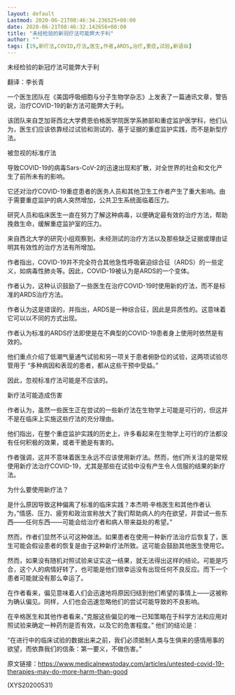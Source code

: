 ```yaml
---
layout: default
Lastmod: 2020-06-21T08:46:34.236525+00:00
date: 2020-06-21T08:46:32.142656+00:00
title: "未经检验的新冠疗法可能弊大于利"
author: ""
tags: [19,新疗法,COVID,疗法,医生,作者,ARDS,治疗,重症,试验,新语丝]
---
```


未经检验的新冠疗法可能弊大于利

翻译：李长青

一个医生团队在《美国呼吸细胞与分子生物学杂志》上发表了一篇通讯文章，警告说，治疗COVID-19的新方法可能弊大于利。

该团队来自芝加哥西北大学费恩伯格医学院医学系肺部和重症监护医学科，他们认为，医生们应该依靠经过试验和测试的、基于证据的重症监护实践，而不是新型疗法。

被忽视的标准疗法

导致COVID-19的病毒Sars-CoV-2的迅速出现和扩散，对全世界的社会和文化产生了前所未有的影响。

它还对治疗COVID-19重症患者的医务人员和其他卫生工作者产生了重大影响。由于需要重症监护的病人突然增加，公共卫生系统面临着压力。

研究人员和临床医生一直在努力了解这种病毒，以便确定最有效的治疗方法，帮助挽救生命，缓解重症监护室的压力。

来自西北大学的研究小组观察到，未经测试的治疗方法以及那些缺乏证据或理由证明其有效性的治疗方法有所增加。

作者指出，COVID-19并不完全符合其他急性呼吸窘迫综合征（ARDS）的一些定义，如病毒性肺炎等。因此，COVID-19被认为是ARDS的一个变体。

作者认为，这种认识鼓励了一些医生在治疗COVID-19时使用新的疗法，而不是标准的ARDS治疗方法。

作者认为这是错误的，并指出，ARDS是一种综合征，因此是异质性的。这意味着它可以以不同的方式出现。

作者认为标准的ARDS疗法即使是在不典型的COVID-19患者身上使用时依然是有效的。

他们重点介绍了低潮气量通气试验和另一项关于患者俯卧位的试验，这两项试验尽管用于 “多种病因和表现的患者，都从这些干预中受益。”

因此，忽视标准疗法可能是不应该的。

新疗法可能造成伤害

作者认为，虽然一些医生正在尝试的一些新疗法在生物学上可能是可行的，但这并不是在临床上实施这些疗法的充分理由。

他们指出，在整个重症监护实践的历史上，许多看起来在生物学上可行的疗法都没有任何积极的效果，或者干脆是有害的。

作者强调，这并不意味着医生永远不应该使用新疗法。然而，他们所关注的是常规使用新疗法治疗COVID-19，尤其是那些在试验中没有产生令人信服的结果的新疗法。

为什么要使用新疗法？

是什么原因导致这种偏离了标准的临床实践？本杰明·辛格医生和其他作者认为，”情感、压力、疲劳和政治宣称放大了我们帮助病人的内在欲望，并尝试一些东西——任何东西——可能会给治疗者和病人带来益处的希望。”

然而，作者们显然不认可这种做法。如果患者在使用一种新疗法治疗后恢复了，医生可能会假设患者的恢复是由于这种新疗法所致。这可能会鼓励其他医生使用它。

然而，如果没有随机对照试验来证实这一结果，就无法得出这样的结论。可能是巧合，这个人的病情好转了，也可能是他们很幸运没有出现任何不良反应。而下一个患者可能就没有那么幸运了。

在作者看来，偏见意味着人们会迅速地将原因归结到他们希望的事情上——这被称为确认偏见。同样，人们也会迅速忽略他们的尝试可能导致的不良影响。

在辛格医生和其他作者看来，”克服这些偏见的唯一已知策略在于科学方法和应用对照试验来确定一种药剂是否有效，以及它的危害程度。” 他们的结论是：

“在进行中的临床试验的数据出来之前，我们必须抵制人类与生俱来的感情用事的欲望，而依靠我们的信条：第一要义，不做伤害。”

原文链接：https://www.medicalnewstoday.com/articles/untested-covid-19-therapies-may-do-more-harm-than-good

(XYS20200531)

